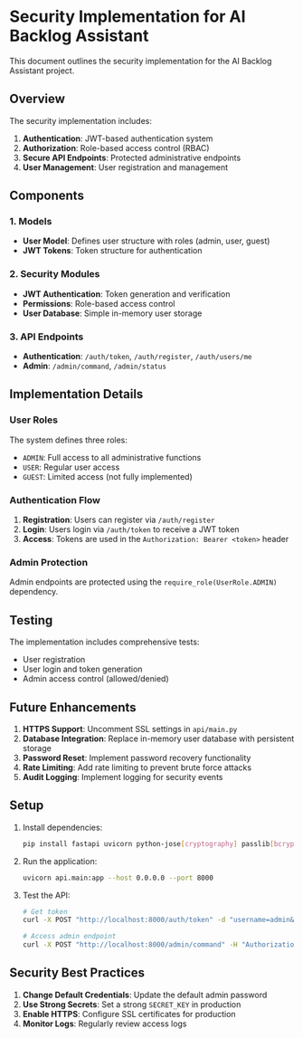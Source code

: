 



# Security Implementation for AI Backlog Assistant

This document outlines the security implementation for the AI Backlog Assistant project.

## Overview

The security implementation includes:

1. **Authentication**: JWT-based authentication system
2. **Authorization**: Role-based access control (RBAC)
3. **Secure API Endpoints**: Protected administrative endpoints
4. **User Management**: User registration and management

## Components

### 1. Models

- **User Model**: Defines user structure with roles (admin, user, guest)
- **JWT Tokens**: Token structure for authentication

### 2. Security Modules

- **JWT Authentication**: Token generation and verification
- **Permissions**: Role-based access control
- **User Database**: Simple in-memory user storage

### 3. API Endpoints

- **Authentication**: `/auth/token`, `/auth/register`, `/auth/users/me`
- **Admin**: `/admin/command`, `/admin/status`

## Implementation Details

### User Roles

The system defines three roles:

- `ADMIN`: Full access to all administrative functions
- `USER`: Regular user access
- `GUEST`: Limited access (not fully implemented)

### Authentication Flow

1. **Registration**: Users can register via `/auth/register`
2. **Login**: Users login via `/auth/token` to receive a JWT token
3. **Access**: Tokens are used in the `Authorization: Bearer <token>` header

### Admin Protection

Admin endpoints are protected using the `require_role(UserRole.ADMIN)` dependency.

## Testing

The implementation includes comprehensive tests:

- User registration
- User login and token generation
- Admin access control (allowed/denied)

## Future Enhancements

1. **HTTPS Support**: Uncomment SSL settings in `api/main.py`
2. **Database Integration**: Replace in-memory user database with persistent storage
3. **Password Reset**: Implement password recovery functionality
4. **Rate Limiting**: Add rate limiting to prevent brute force attacks
5. **Audit Logging**: Implement logging for security events

## Setup

1. Install dependencies:
   ```bash
   pip install fastapi uvicorn python-jose[cryptography] passlib[bcrypt]
   ```

2. Run the application:
   ```bash
   uvicorn api.main:app --host 0.0.0.0 --port 8000
   ```

3. Test the API:
   ```bash
   # Get token
   curl -X POST "http://localhost:8000/auth/token" -d "username=admin&password=admin123" -H "Content-Type: application/x-www-form-urlencoded"

   # Access admin endpoint
   curl -X POST "http://localhost:8000/admin/command" -H "Authorization: Bearer <token>" -H "Content-Type: application/json" -d '{"command": "test"}'
   ```

## Security Best Practices

1. **Change Default Credentials**: Update the default admin password
2. **Use Strong Secrets**: Set a strong `SECRET_KEY` in production
3. **Enable HTTPS**: Configure SSL certificates for production
4. **Monitor Logs**: Regularly review access logs

